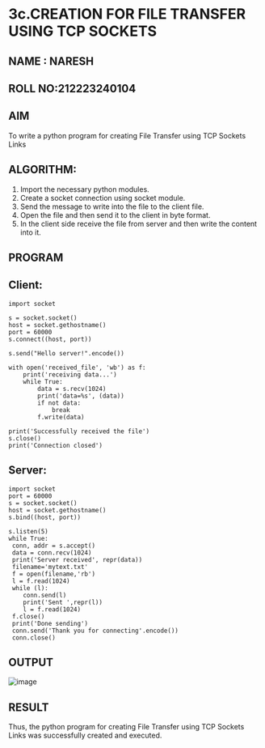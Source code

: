 

# 3c.CREATION FOR FILE TRANSFER USING TCP SOCKETS
## NAME : NARESH
## ROLL NO:212223240104
## AIM
To write a python program for creating File Transfer using TCP Sockets Links
## ALGORITHM:
1. Import the necessary python modules.
2. Create a socket connection using socket module.
3. Send the message to write into the file to the client file.
4. Open the file and then send it to the client in byte format.
5. In the client side receive the file from server and then write the content into it.
## PROGRAM
## Client:
```
import socket

s = socket.socket()
host = socket.gethostname()
port = 60000
s.connect((host, port))

s.send("Hello server!".encode())

with open('received_file', 'wb') as f:
    print('receiving data...')
    while True:
        data = s.recv(1024)
        print('data=%s', (data))
        if not data:
            break
        f.write(data)

print('Successfully received the file')
s.close()
print('Connection closed')
```

## Server:
```
import socket
port = 60000
s = socket.socket()
host = socket.gethostname()
s.bind((host, port))

s.listen(5)
while True:
 conn, addr = s.accept()
 data = conn.recv(1024)
 print('Server received', repr(data))
 filename='mytext.txt'
 f = open(filename,'rb')
 l = f.read(1024)
 while (l):
    conn.send(l)
    print('Sent ',repr(l))
    l = f.read(1024)
 f.close()
 print('Done sending')
 conn.send('Thank you for connecting'.encode())
 conn.close()
```
## OUTPUT
![image](https://github.com/feryjfgkuyfgewjfgew/3c.FILE_TRANSFER_USING_TCP_SOCKETS/assets/150319377/0560dab9-b511-47bb-9e81-acdf14fc5c4b)



## RESULT
Thus, the python program for creating File Transfer using TCP Sockets Links was 
successfully created and executed.
